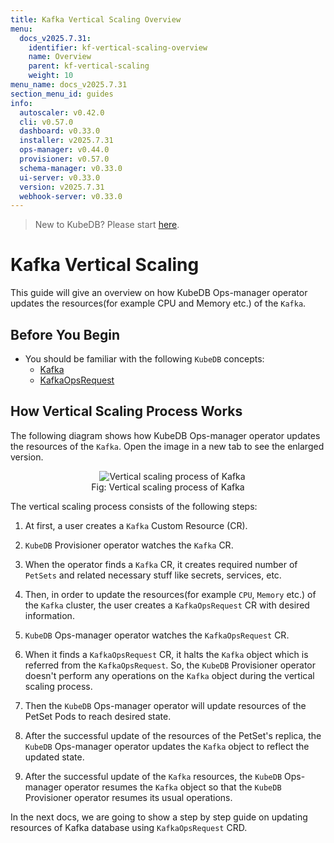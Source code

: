 ```yaml
---
title: Kafka Vertical Scaling Overview
menu:
  docs_v2025.7.31:
    identifier: kf-vertical-scaling-overview
    name: Overview
    parent: kf-vertical-scaling
    weight: 10
menu_name: docs_v2025.7.31
section_menu_id: guides
info:
  autoscaler: v0.42.0
  cli: v0.57.0
  dashboard: v0.33.0
  installer: v2025.7.31
  ops-manager: v0.44.0
  provisioner: v0.57.0
  schema-manager: v0.33.0
  ui-server: v0.33.0
  version: v2025.7.31
  webhook-server: v0.33.0
---
```


> New to KubeDB? Please start [here](/docs/v2025.7.31/README).

# Kafka Vertical Scaling

This guide will give an overview on how KubeDB Ops-manager operator updates the resources(for example CPU and Memory etc.) of the `Kafka`.

## Before You Begin

- You should be familiar with the following `KubeDB` concepts:
    - [Kafka](/docs/v2025.7.31/guides/kafka/concepts/kafka)
    - [KafkaOpsRequest](/docs/v2025.7.31/guides/kafka/concepts/kafkaopsrequest)

## How Vertical Scaling Process Works

The following diagram shows how KubeDB Ops-manager operator updates the resources of the `Kafka`. Open the image in a new tab to see the enlarged version.

<figure align="center">
  <img alt="Vertical scaling process of Kafka" src="/docs/v2025.7.31/images/day-2-operation/kafka/kf-vertical-scaling.svg">
<figcaption align="center">Fig: Vertical scaling process of Kafka</figcaption>
</figure>

The vertical scaling process consists of the following steps:

1. At first, a user creates a `Kafka` Custom Resource (CR).

2. `KubeDB` Provisioner  operator watches the `Kafka` CR.

3. When the operator finds a `Kafka` CR, it creates required number of `PetSets` and related necessary stuff like secrets, services, etc.

4. Then, in order to update the resources(for example `CPU`, `Memory` etc.) of the `Kafka` cluster, the user creates a `KafkaOpsRequest` CR with desired information.

5. `KubeDB` Ops-manager operator watches the `KafkaOpsRequest` CR.

6. When it finds a `KafkaOpsRequest` CR, it halts the `Kafka` object which is referred from the `KafkaOpsRequest`. So, the `KubeDB` Provisioner  operator doesn't perform any operations on the `Kafka` object during the vertical scaling process.

7. Then the `KubeDB` Ops-manager operator will update resources of the PetSet Pods to reach desired state.

8. After the successful update of the resources of the PetSet's replica, the `KubeDB` Ops-manager operator updates the `Kafka` object to reflect the updated state.

9. After the successful update  of the `Kafka` resources, the `KubeDB` Ops-manager operator resumes the `Kafka` object so that the `KubeDB` Provisioner  operator resumes its usual operations.

In the next docs, we are going to show a step by step guide on updating resources of Kafka database using `KafkaOpsRequest` CRD.